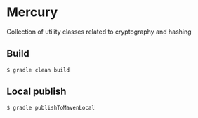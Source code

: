 # Mercury

Collection of utility classes related to cryptography and hashing

## Build

```
$ gradle clean build
```

## Local publish

```
$ gradle publishToMavenLocal
```